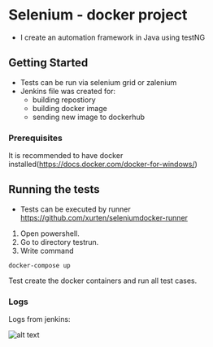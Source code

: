 # Selenium - docker project
- I create an automation framework in Java using testNG
## Getting Started
- Tests can be run via selenium grid or zalenium
- Jenkins file was created for:
    - building repostiory
    - building docker image
    - sending new image to dockerhub
### Prerequisites
It is recommended to have docker installed(https://docs.docker.com/docker-for-windows/)

## Running the tests

- Tests can be executed by runner https://github.com/xurten/seleniumdocker-runner

1. Open powershell.
2. Go to directory testrun.
3. Write command 
```
docker-compose up
```
Test create the docker containers and run all test cases.
### Logs
Logs from jenkins:

![alt text](https://i.ibb.co/XkbYrw4/photo-Of-Build.png)
